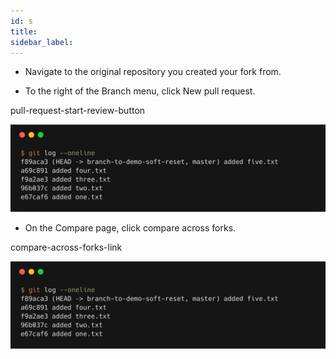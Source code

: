 ```yaml
---
id: s
title:
sidebar_label:
---
```




- Navigate to the original repository you created your fork from.

- To the right of the Branch menu, click New pull request.


pull-request-start-review-button


![xxx](https://raw.githubusercontent.com/ChickenKyiv/awesome-git-article/master/img/commands/02-reset.png)


- On the Compare page, click compare across forks.


compare-across-forks-link

![xxx](https://raw.githubusercontent.com/ChickenKyiv/awesome-git-article/master/img/commands/02-reset.png)
